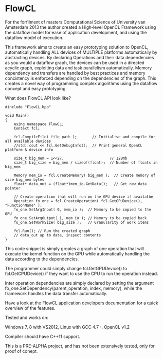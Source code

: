 # FlowCL

For the forfilment of masters Computational Science of University van Amsterdam 2013
the author created a High-level OpenCL Framework using the dataflow model for ease of
application development, and using the dataflow model of execution.

This framework aims to create an easy prototyping solution to OpenCL, automatically
handling ALL devices of MULTIPLE platforms automatically by abstracting devices.
By declaring Operations and their data dependencies as you would a dataflow graph,
the devices can be used in a directed acyclic graph, exploiting data and task
parallelism automatically.
Memory dependency and transfers are handled by best practices and memory concistency
is enforced depending on the dependencies of the graph.
This creates a novel way of programming complex algorithms using the dataflow concept
and easy prototyping.

What does FlowCL API look like?

    #include "FlowCL.hpp"
    
    void Main()
    {
		using namespace FlowCL;
		Context fcl;
				
		fcl.CompileFile( file_path );       // Initialise and compile for all available devices
		//std::cout << fcl.GetDebugInfo();  // Print general OpenCL platform & device info
		
		size_t big_mem = 1<<27;                     // 128mb
		size_t big_size = big_mem / sizeof(float);  // Number of floats in big_mem
		
		Memory mem_io = fcl.CreateMemory( big_mem );  // Create memory of size big_mem bytes
		float* data_out = (float*)mem_io.GetData();   // Get raw data pointer
		
		// Create operation that will run on the GPU device if availalbe
		Operation fo_one = fcl.CreateOperation( fcl.GetGPUDevice(), "FunctionName" );
		fo_one.SetArgInput( 0, mem_io );  // Memory to be copied to the GPU
		fo_one.SetArgOutput( 1, mem_io ); // Memory to be copied back
		fo_one.SetWorkSize( big_size );   // Granularity of work items
		
		fcl.Run(); // Run the created graph
		// data_out up to date, inspect contents
    }

This code snippet is simply greates a graph of one operation that will execute
the kernel function on the GPU while automatically handling the data according to the
dependencies.

The programmer could simply change fcl.GetGPUDevice() to fcl.GetCPUDevice()
if they want to use the CPU to run the operation instead.

Inter operation dependencies are simply declared by setting the argument
fo_one.SetDependency(parent_operation, index, memory), while the framework
handles the data transfer automatically.

Have a look at the [FlowCL application developers documentation](fcldocu.pdf)
for a quick overview of the features.

Tested and works on:

Windows 7, 8 with VS2012, Linux with GCC 4.7+, OpenCL v1.2

Compiler should have C++11 support.

This is a PRE-ALPHA project, and has not been extensively tested, only for proof of
conept.
